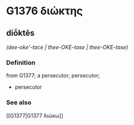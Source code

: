 # G1376 διώκτης

## diṓktēs

_(dee-oke'-tace | thee-OKE-tase | thee-OKE-tase)_

### Definition

from G1377; a persecutor; persecutor; 

- persecutor

### See also

[[G1377|G1377 διώκω]]
